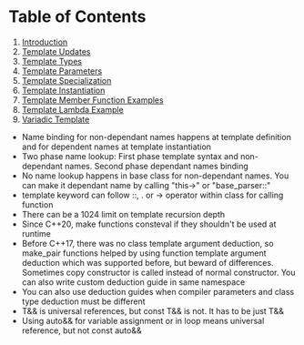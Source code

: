 # Table of Contents
1. [Introduction](src/introduction.md)
2. [Template Updates](src/template_updates.md)
3. [Template Types](src/template_types.md)
4. [Template Parameters](src/template_parameters.md)
5. [Template Specialization](src/specialization.md)
6. [Template Instantiation](src/instantiation.md)
7. [Template Member Function Examples](src/member_function.md)
8. [Template Lambda Example](src/template_lambda.md)
9. [Variadic Template](src/variadic_template.md)

- Name binding for non-dependant names happens at template definition and for dependent names at template instantiation
- Two phase name lookup: First phase template syntax and non-dependant names. Second phase dependant names binding 
- No name lookup happens in base class for non-dependant names. You can make it dependant name by calling "this->" or "base_parser<T>::"
- template keyword can follow ::, . or -> operator within class for calling function
- There can be a 1024 limit on template recursion depth
- Since C++20, make functions consteval if they shouldn't be used at runtime
- Before C++17, there was no class template argument deduction, so make_pair functions
helped by using function template argument deduction which was supported before, but beward of differences. Sometimes copy constructor is called instead of normal constructor. You can also write custom deduction guide in same namespace
- You can also use deduction guides when compiler parameters and class type deduction must be different
- T&& is universal references, but const T&& is not. It has to be just T&&
- Using auto&& for variable assignment or in loop means universal reference, but not const auto&&
